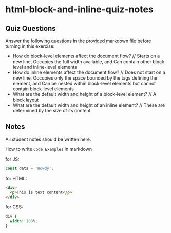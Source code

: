 # html-block-and-inline-quiz-notes

## Quiz Questions

Answer the following questions in the provided markdown file before turning in this exercise:

- How do block-level elements affect the document flow?
  // Starts on a new line, Occupies the full width available, and Can contain other block-level and inline-level elements
- How do inline elements affect the document flow?
  // Does not start on a new line, Occupies only the space bounded by the tags defining the element, and Can be nested within block-level elements but cannot contain block-level elements
- What are the default width and height of a block-level element?
  // A block layout
- What are the default width and height of an inline element?
  // These are determined by the size of its content

## Notes

All student notes should be written here.

How to write `Code Examples` in markdown

for JS:

```javascript
const data = 'Howdy';
```

for HTML:

```html
<div>
  <p>This is text content</p>
</div>
```

for CSS:

```css
div {
  width: 100%;
}
```
